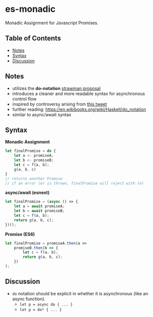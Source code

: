 # es-monadic
Monadic Assignment for Javascript Promises.

## Table of Contents
* [Notes](#notes)
* [Syntax](#syntax)
* [Discussion](#discussion)

## Notes
- utilizes the __do-notation__ [strawman proposal](http://wiki.ecmascript.org/doku.php?id=strawman:do_expressions)
- introduces a cleaner and more readable syntax for asynchronous control flow
- inspired by controversy arising from [this tweet](https://twitter.com/izs/status/694321665430261760)
- further reading: https://en.wikibooks.org/wiki/Haskell/do_notation
- similar to async/await syntax

## Syntax

__Monadic Assignment__
```js
let finalPromise = do {
	let a <- promiseA;
	let b <- promiseB;
	let c = f(a, b);
	g(a, b, c)
}
// returns another Promise
// if an error (e) is thrown, finalPromise will reject with (e)
```

__async/await (esnext)__
```js
let finalPromise = (async () => {
	let a = await promiseA;
	let b = await promiseB;
	let c = f(a, b);
	return g(a, b, c);
})();
```

__Promise (ES6)__
```js
let finalPromise = promiseA.then(a =>
	promiseB.then(b => {
		let c = f(a, b);
		return g(a, b, c);
	})
);
```

## Discussion
- `do` notation should be explicit in whether it is asynchronous (like an async function).
	- `let p = async do { ... }`
	- `let p = do* { ... }`
